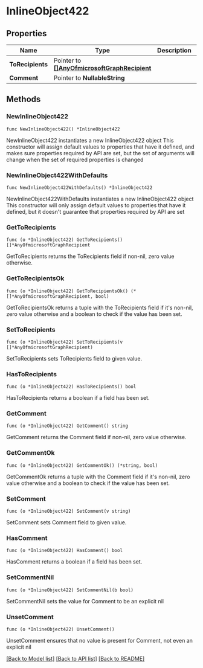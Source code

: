 # InlineObject422

## Properties

Name | Type | Description | Notes
------------ | ------------- | ------------- | -------------
**ToRecipients** | Pointer to [**[]AnyOfmicrosoftGraphRecipient**](AnyOfmicrosoftGraphRecipient.md) |  | [optional] 
**Comment** | Pointer to **NullableString** |  | [optional] 

## Methods

### NewInlineObject422

`func NewInlineObject422() *InlineObject422`

NewInlineObject422 instantiates a new InlineObject422 object
This constructor will assign default values to properties that have it defined,
and makes sure properties required by API are set, but the set of arguments
will change when the set of required properties is changed

### NewInlineObject422WithDefaults

`func NewInlineObject422WithDefaults() *InlineObject422`

NewInlineObject422WithDefaults instantiates a new InlineObject422 object
This constructor will only assign default values to properties that have it defined,
but it doesn't guarantee that properties required by API are set

### GetToRecipients

`func (o *InlineObject422) GetToRecipients() []*AnyOfmicrosoftGraphRecipient`

GetToRecipients returns the ToRecipients field if non-nil, zero value otherwise.

### GetToRecipientsOk

`func (o *InlineObject422) GetToRecipientsOk() (*[]*AnyOfmicrosoftGraphRecipient, bool)`

GetToRecipientsOk returns a tuple with the ToRecipients field if it's non-nil, zero value otherwise
and a boolean to check if the value has been set.

### SetToRecipients

`func (o *InlineObject422) SetToRecipients(v []*AnyOfmicrosoftGraphRecipient)`

SetToRecipients sets ToRecipients field to given value.

### HasToRecipients

`func (o *InlineObject422) HasToRecipients() bool`

HasToRecipients returns a boolean if a field has been set.

### GetComment

`func (o *InlineObject422) GetComment() string`

GetComment returns the Comment field if non-nil, zero value otherwise.

### GetCommentOk

`func (o *InlineObject422) GetCommentOk() (*string, bool)`

GetCommentOk returns a tuple with the Comment field if it's non-nil, zero value otherwise
and a boolean to check if the value has been set.

### SetComment

`func (o *InlineObject422) SetComment(v string)`

SetComment sets Comment field to given value.

### HasComment

`func (o *InlineObject422) HasComment() bool`

HasComment returns a boolean if a field has been set.

### SetCommentNil

`func (o *InlineObject422) SetCommentNil(b bool)`

 SetCommentNil sets the value for Comment to be an explicit nil

### UnsetComment
`func (o *InlineObject422) UnsetComment()`

UnsetComment ensures that no value is present for Comment, not even an explicit nil

[[Back to Model list]](../README.md#documentation-for-models) [[Back to API list]](../README.md#documentation-for-api-endpoints) [[Back to README]](../README.md)



